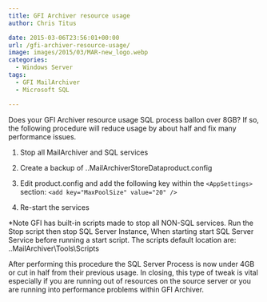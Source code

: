 ```yaml
---
title: GFI Archiver resource usage
author: Chris Titus

date: 2015-03-06T23:56:01+00:00
url: /gfi-archiver-resource-usage/
image: images/2015/03/MAR-new_logo.webp
categories:
  - Windows Server
tags:
  - GFI MailArchiver
  - Microsoft SQL

---
```

Does your GFI Archiver resource usage SQL process ballon over 8GB? If so, the following procedure will reduce usage by about half and fix many performance issues.<!--more-->

1. Stop all MailArchiver and SQL services
  
2. Create a backup of ..MailArchiverStoreDataproduct.config
  
3. Edit product.config and add the following key within the `<AppSettings>` section: `<add key="MaxPoolSize" value="20" />`
  
4. Re-start the services

*Note GFI has built-in scripts made to stop all NON-SQL services. Run the Stop script then stop SQL Server Instance, When starting start SQL Server Service before running a start script. The scripts default location are: ..MailArchiver\Tools\Scripts

After performing this procedure the SQL Server Process is now under 4GB or cut in half from their previous usage. In closing, this type of tweak is vital especially if you are running out of resources on the source server or you are running into performance problems within GFI Archiver.


